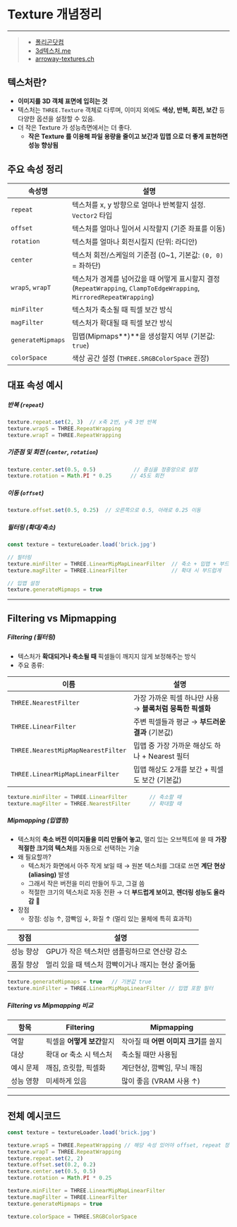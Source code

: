 # Texture 개념정리

---

>- [폴리곤닷컴](http://poliigon.com/)
>- [3d텍스처.me](http://3dtextures.me/)
>- [arroway-textures.ch](http://arroway-textures.ch/)

## 텍스처란?

- **이미지를 3D 객체 표면에 입히는 것**
- 텍스처는 `THREE.Texture` 객체로 다루며, 이미지 외에도 **색상, 반복, 회전, 보간** 등 다양한 옵션을 설정할 수 있음.
- 더 작은 Texture 가 성능측면에서는 더 좋다. 
  - **작은 Texture 를 이용해 파일 용량을 줄이고 보간과 밉맵 으로 더 좋게 표현하면 성능 향상됨** 

## 주요 속성 정리

| 속성명            | 설명                                                         |
| ----------------- | ------------------------------------------------------------ |
| `repeat`          | 텍스처를 x, y 방향으로 얼마나 반복할지 설정. `Vector2` 타입  |
| `offset`          | 텍스처를 얼마나 밀어서 시작할지 (기준 좌표를 이동)           |
| `rotation`        | 텍스처를 얼마나 회전시킬지 (단위: 라디안)                    |
| `center`          | 텍스처 회전/스케일의 기준점 (0~1, 기본값: `(0, 0)` = 좌하단) |
| `wrapS`, `wrapT`  | 텍스처가 경계를 넘어갔을 때 어떻게 표시할지 결정 (`RepeatWrapping`, `ClampToEdgeWrapping`, `MirroredRepeatWrapping`) |
| `minFilter`       | 텍스처가 축소될 때 픽셀 보간 방식                            |
| `magFilter`       | 텍스처가 확대될 때 픽셀 보간 방식                            |
| `generateMipmaps` | 밉맵(Mipmaps**)**을 생성할지 여부 (기본값: `true`)           |
| `colorSpace`      | 색상 공간 설정 (`THREE.SRGBColorSpace` 권장)                 |

## 대표 속성 예시

##### 반복 (`repeat`)

```js
texture.repeat.set(2, 3)  // x축 2번, y축 3번 반복
texture.wrapS = THREE.RepeatWrapping
texture.wrapT = THREE.RepeatWrapping
```

##### 기준점 및 회전 (`center`, `rotation`)

```js
texture.center.set(0.5, 0.5)            // 중심을 정중앙으로 설정
texture.rotation = Math.PI * 0.25      // 45도 회전
```

##### 이동 (`offset`)

```js
texture.offset.set(0.5, 0.25)  // 오른쪽으로 0.5, 아래로 0.25 이동
```

##### 필터링 (확대/축소)

```js
const texture = textureLoader.load('brick.jpg')

// 필터링
texture.minFilter = THREE.LinearMipMapLinearFilter  // 축소 + 밉맵 + 부드러움
texture.magFilter = THREE.LinearFilter              // 확대 시 부드럽게

// 밉맵 설정
texture.generateMipmaps = true
```

---

## Filtering  vs  Mipmapping 

##### Filtering (필터링)

- 텍스처가 **확대되거나 축소될 때** 픽셀들이 깨지지 않게 보정해주는 방식
- 주요 종류:

| 이름                               | 설명                                                      |
| ---------------------------------- | --------------------------------------------------------- |
| `THREE.NearestFilter`              | 가장 가까운 픽셀 하나만 사용 → **블록처럼 뭉툭한 픽셀화** |
| `THREE.LinearFilter`               | 주변 픽셀들과 평균 → **부드러운 결과** (기본값)           |
| `THREE.NearestMipMapNearestFilter` | 밉맵 중 가장 가까운 해상도 하나 + Nearest 필터            |
| `THREE.LinearMipMapLinearFilter`   | 밉맵 해상도 2개를 보간 + 픽셀도 보간 (기본값)             |

```js
texture.minFilter = THREE.LinearFilter       // 축소할 때
texture.magFilter = THREE.NearestFilter      // 확대할 때
```

##### Mipmapping (밉맵핑)

- 텍스처의 **축소 버전 이미지들을 미리 만들어 놓고**, 멀리 있는 오브젝트에 쓸 때 **가장 적절한 크기의 텍스처**를 자동으로 선택하는 기술
- 왜 필요할까?
  - 텍스처가 화면에서 아주 작게 보일 때 → 원본 텍스처를 그대로 쓰면 **계단 현상(aliasing)** 발생
  - 그래서 작은 버전을 미리 만들어 두고, 그걸 씀
  - 적절한 크기의 텍스처로 자동 전환 → 더 **부드럽게 보이고**, **렌더링 성능도 올라감** 💨
- 장점
  - 장점: 성능 ↑, 깜빡임 ↓, 화질 ↑ (멀리 있는 물체에 특히 효과적)

| 장점      | 설명                                              |
| --------- | ------------------------------------------------- |
| 성능 향상 | GPU가 작은 텍스처만 샘플링하므로 연산량 감소      |
| 품질 향상 | 멀리 있을 때 텍스처 깜빡이거나 깨지는 현상 줄어듦 |

```js
texture.generateMipmaps = true   // 기본값 true
texture.minFilter = THREE.LinearMipMapLinearFilter // 밉맵 포함 필터
```

##### Filtering vs Mipmapping 비교

| 항목      | Filtering                  | Mipmapping                            |
| --------- | -------------------------- | ------------------------------------- |
| 역할      | 픽셀을 **어떻게 보간**할지 | 작아질 때 **어떤 이미지 크기**를 쓸지 |
| 대상      | 확대 or 축소 시 텍스처     | 축소될 때만 사용됨                    |
| 예시 문제 | 깨짐, 흐릿함, 픽셀화       | 계단현상, 깜빡임, 무늬 깨짐           |
| 성능 영향 | 미세하게 있음              | 많이 좋음 (VRAM 사용 ↑)               |

---

## 전체 예시코드

```js
const texture = textureLoader.load('brick.jpg')

texture.wrapS = THREE.RepeatWrapping // 해당 속성 있어야 offset, repeat 정상동작함 
texture.wrapT = THREE.RepeatWrapping
texture.repeat.set(2, 2)
texture.offset.set(0.2, 0.2)
texture.center.set(0.5, 0.5)
texture.rotation = Math.PI * 0.25

texture.minFilter = THREE.LinearMipMapLinearFilter
texture.magFilter = THREE.LinearFilter
texture.generateMipmaps = true

texture.colorSpace = THREE.SRGBColorSpace
```

